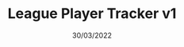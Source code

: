 ---
title: "League Player Tracker v1"
date: "30/03/2022"
description: "A Discord Bot designed to track multiple players to help improve efficiency within teams."
tech: "Python, Discord, MongoDB & Riot API"
github: "https://github.com/KayleeWilliams/League-Player-Tracker-1.0"
---